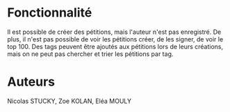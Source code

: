 # Fonctionnalité

Il est possible de créer des pétitions, mais l'auteur n'est pas enregistré.
De plus, il n'est pas possible de voir les pétitions créer, de les signer, de voir le top 100.
Des tags peuvent être ajoutés aux pétitions lors de leurs créations, mais on ne peut pas chercher et trier les pétitions par tag.

# Auteurs

Nicolas STUCKY, Zoe KOLAN, Eléa MOULY
